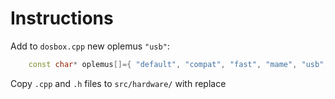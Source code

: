 # Instructions

Add to `dosbox.cpp` new oplemus `"usb"`:
```cpp
	const char* oplemus[]={ "default", "compat", "fast", "mame", "usb", 0};
```

Copy `.cpp` and `.h` files to `src/hardware/` with replace
